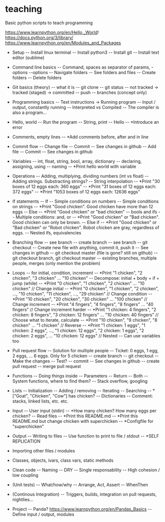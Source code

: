 # teaching
Basic python scripts to teach programming

https://www.learnpython.org/en/Hello,_World!
https://docs.python.org/3/library/
https://www.learnpython.org/en/Modules_and_Packages

- Setup
-- Install linux terminal
-- Install python3
-- Install git
-- Install text editor (sublime)
- Command line basics
-- Command, spaces as separator of params, -options --options
-- Navigate folders
-- See folders and files
-- Create folders
-- Delete folders
- Git basics (theory)
-- what it is
-- git clone
-- git status
-- not tracked -> tracked (staged) -> committed
-- push
-- branches (concept only)
- Programming basics
-- Text instructions -> Running program
-- Input / output, constantly running
-- Interpreted vs Compiled
-- The compiler is also a program...
- Hello, world
-- Run the program
-- String, print
-- Hello <Name>
-- *Introduce an error
- Comments, empty lines
-- *Add comments before, after and in line
- Commit flow
-- Change file
-- Commit
-- See changes in github
-- Add file
-- Commit
-- See changes in github
- Variables
-- int, float, string, bool, array, dictionary
-- declaring, assigning, using
-- naming
-- *Print hello world with variable
- Operations
-- Adding, multiplying, dividing numbers (int vs float)
-- Adding strings. Substracting strings?
-- String interpolation
-- *Print "30 boxes of 12 eggs each: 360 eggs"
-- *Print "31 boxes of 12 eggs each: 372 eggs"
-- *Print "1053 boxes of 12 eggs each: 12636 eggs"
- If statements
-- If
-- Simple conditions on numbers
-- Simple conditions on strings
-- *Print "Good chicken". Good chicken have more than 12 eggs
-- Else
-- *Print "Good chicken" or "bad chicken"
-- bools and ifs
-- Multiple conditions: and, or
-- *Print "Good chicken" or "Bad chicken". Good chicken can only be brown.
-- Else if
-- *Print "Good chicken" or "Bad chicken" or "Robot chicken". Robot chicken are gray, regardless of eggs.
-- Nested ifs, equivalencies
- Branching flow
-- see branch
-- create branch
-- see branch
-- git checkout
-- Create new file with anything, commit it, push it
-- See changes in github
-- git checkout master (file is gone? still on github)
-- git checkout branch, git checkout master
-- existing branches, multiple people, merges (only mention the problem)
- Loops
-- for initial, condition, increment
-- *Print "1 chicken", "2 chicken", "3 chicken" ... "10 chicken"
-- Decompose: initial + body + if + jump (while)
-- *Print "0 chicken", "1 chicken", "2 chicken" ... "10 chicken"   // Change initial
-- *Print "0 chicken", "1 chicken", "2 chicken", ..., "10 chicken", "11 chicken", ..., "29 chicken" // Change condition
-- *Print "10 chicken", "20 chicken", "30 chicken" ... "100 chicken" // Change increment
-- *Print "4 fingers", "4 fingers", "8 fingers" ... "40 fingers" // Change increment harder
-- *Print "1 chicken: 4 fingers", "2 chicken: 8 fingers", "3 chicken: 12 fingers" ... "10 chicken: 40 fingers" // Choose what to iterate, calculate
-- *Print "10 chicken", "9 chicken", "8 chicken" ... "1 chicken" // Reverse
-- *Print "1 chicken: 1 eggs", "1 chicken: 2 eggs", ..., "1 chicken: 12 eggs", "2 chicken: 1 eggs", "2 chicken: 2 eggs", ... "10 chicken: 12 eggs" // Nested
-- Can use variables too
- Pull request flow
-- Solution for multiple people
-- Ticket: 0 eggs, 1 egg, 2 eggs, ... 6 eggs. Only for 5 chicken
-- create branch
-- git checkout
-- Make the changes
-- Test?
-- commit
-- See changes in github
-- create pull request
-- merge pull request
- Functions
-- Doing things inside
-- Parameters
-- Return
-- Both
-- System functions, where to find them?
-- Stack overflow, googling
- Lists
-- Initialization
-- Adding / removing
-- Iterating
-- Searching
-- *["Goat", "Chicken", "Cow"] has chicken?
-- Dictionaries
-- Comment: stacks, linked lists, etc. etc.
- Input
-- User input (stdin)
-- *How many chicken? How many eggs per chicken?
-- Read files
-- *Print this README.md
-- *Print this README.md but change chicken with superchicken
-- *Configfile for "superchicken"
- Output
-- Writing to files
-- Use function to print to file / stdout
-- *SELF REPLICATION
- Importing other files / modules
- Classes, objects, ivars, class vars, static methods
- Clean code
-- Naming
-- DRY
-- Single responsability
-- High cohesion / low coupling
- (Unit tests)
-- What/how/why
-- Arrange, Act, Assert
-- WhenThen
- (Continous Integration)
-- Triggers, builds, integration on pull requests, nightlies...


- Project
-- Panda? https://www.learnpython.org/en/Pandas_Basics
-- Define input / output, modules

